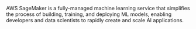 AWS SageMaker is a fully-managed machine learning service that simplifies the process of building, training, and deploying ML models, enabling developers and data scientists to rapidly create and scale AI applications.
